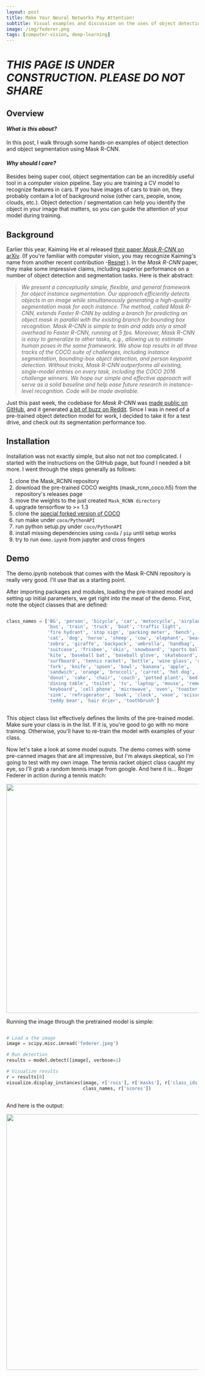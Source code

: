 ```yaml
---
layout: post
title: Make Your Neural Networks Pay Attention!
subtitle: Visual examples and discussion on the uses of object detection and object segmentation with Mask R-CNN.
image: /img/federer.png
tags: [computer-vision, deep-learning]
---
```


# ***THIS PAGE IS UNDER CONSTRUCTION. PLEASE DO NOT SHARE***

## Overview
#### *What is this about?*
In this post, I walk through some hands-on examples of object detection and object segmentation using Mask R-CNN. 
#### *Why should I care?*
Besides being super cool, object segmentation can be an incredibly useful tool in a computer vision pipeline. Say you are training a CV model to recognize features in cars. If you have images of cars to train on, they probably contain a lot of background noise (other cars, people, snow, clouds, etc.). Object detection / segmentation can help you identify the object in your image that matters, so you can guide the attention of your model during training.

## Background
Earlier this year, Kaiming He et al released [their paper *Mask R-CNN* on arXiv](https://arxiv.org/abs/1703.06870). (If you're familiar with computer vision, you may recognize Kaiming's name from another recent contribution -[Resnet](https://arxiv.org/abs/1512.03385) ). In the *Mask R-CNN* paper, they make some impressive claims, including superior performance on a number of object detection and segmentation tasks. Here is their abstract:
> *We present a conceptually simple, flexible, and general framework for object instance segmentation. 
> Our approach efficiently detects objects in an image while simultaneously generating a high-quality 
> segmentation mask for each instance. The method, called Mask R-CNN, extends Faster R-CNN by adding a 
> branch for predicting an object mask in parallel with the existing branch for bounding box recognition. 
> Mask R-CNN is simple to train and adds only a small overhead to Faster R-CNN, running at 5 fps. Moreover, 
> Mask R-CNN is easy to generalize to other tasks, e.g., allowing us to estimate human poses in the same 
> framework. We show top results in all three tracks of the COCO suite of challenges, including instance 
> segmentation, bounding-box object detection, and person keypoint detection. Without tricks, Mask R-CNN 
> outperforms all existing, single-model entries on every task, including the COCO 2016 challenge winners. 
> We hope our simple and effective approach will serve as a solid baseline and help ease future research in 
> instance-level recognition. Code will be made available.*

Just this past week, the codebase for *Mask R-CNN* was [made public on GitHub](https://github.com/matterport/Mask_RCNN), and it generated [a bit of buzz on Reddit](https://www.reddit.com/r/MachineLearning/comments/7a7hm1/p_tensorflow_implementation_of_mask_rcnn_for/). Since I was in need of a pre-trained object detection model for work, I decided to take it for a test drive, and check out its segmentation performance too.

## Installation
Installation was not exactly simple, but also not not *too* complicated. I started with the instructions on the GitHub page, but found I needed a bit more. I went through the steps generally as follows:
1. clone the Mask_RCNN repository
2. download the pre-trained COCO weights (mask_rcnn_coco.h5) from the repository's releases page
3. move the weights to the just created `Mask_RCNN directory`
4. upgrade tensorflow to >= 1.3
5. clone the [special forked version of COCO](https://github.com/waleedka/coco)
6. run make under `coco/PythonAPI`
7. run python setup.py under `coco/PythonAPI`
8. install missing dependencies using `conda` / `pip` until setup works
9. try to run `demo.ipynb` from jupyter and cross fingers

## Demo
The demo.ipynb notebook that comes with the Mask R-CNN repository is really very good.  I'll use that as a starting point.

After importing packages and modules, loading the pre-trained model and setting up initial parameters, we get right into the meat of the demo. First, note the object classes that are defined:

```python

class_names = ['BG', 'person', 'bicycle', 'car', 'motorcycle', 'airplane',
               'bus', 'train', 'truck', 'boat', 'traffic light',
               'fire hydrant', 'stop sign', 'parking meter', 'bench', 'bird',
               'cat', 'dog', 'horse', 'sheep', 'cow', 'elephant', 'bear',
               'zebra', 'giraffe', 'backpack', 'umbrella', 'handbag', 'tie',
               'suitcase', 'frisbee', 'skis', 'snowboard', 'sports ball',
               'kite', 'baseball bat', 'baseball glove', 'skateboard',
               'surfboard', 'tennis racket', 'bottle', 'wine glass', 'cup',
               'fork', 'knife', 'spoon', 'bowl', 'banana', 'apple',
               'sandwich', 'orange', 'broccoli', 'carrot', 'hot dog', 'pizza',
               'donut', 'cake', 'chair', 'couch', 'potted plant', 'bed',
               'dining table', 'toilet', 'tv', 'laptop', 'mouse', 'remote',
               'keyboard', 'cell phone', 'microwave', 'oven', 'toaster',
               'sink', 'refrigerator', 'book', 'clock', 'vase', 'scissors',
               'teddy bear', 'hair drier', 'toothbrush']
               
```
 
 This object class list effectively defines the limits of the pre-trained model.  Make sure your class is in the list. If it is, you're good to go with no more training. Otherwise, you'll have to re-train the model with examples of your class.

Now let's take a look at some model ouputs. The demo comes with some pre-canned images that are all impressive, but I'm always skeptical, so I'm going to test with my own image. The tennis racket object class caught my eye, so I'll grab a random tennis image from google. And here it is... Roger Federer in action during a tennis match:

<p align="center">
    <img src="https://raw.githubusercontent.com/slizb/slizb.github.io/master/img/federer_raw.png" width="600">
</p>

Running the image through the pretrained model is simple:

```python

# Load a the image
image = scipy.misc.imread('federer.jpeg')

# Run detection
results = model.detect([image], verbose=1)

# Visualize results
r = results[0]
visualize.display_instances(image, r['rois'], r['masks'], r['class_ids'], 
                            class_names, r['scores'])
                            
```
And here is the output:

<p align="center">
    <img src="https://raw.githubusercontent.com/slizb/slizb.github.io/master/img/federer.png" width="670">
</p>

